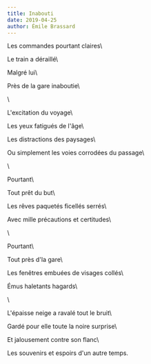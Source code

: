 ```yaml
---
title: Inabouti
date: 2019-04-25
author: Émile Brassard
---
```


Les commandes pourtant claires\

Le train a déraillé\

Malgré lui\

Près de la gare inaboutie\

\

L'excitation du voyage\

Les yeux fatigués de l'âge\

Les distractions des paysages\

Ou simplement les voies corrodées du passage\

\

Pourtant\

Tout prêt du but\

Les rêves paquetés ficellés serrés\

Avec mille précautions et certitudes\

\

Pourtant\

Tout près d'la gare\

Les fenêtres embuées de visages collés\

Émus haletants hagards\

\

L'épaisse neige a ravalé tout le bruit\

Gardé pour elle toute la noire surprise\

Et jalousement contre son flanc\

Les souvenirs et espoirs d'un autre temps.



